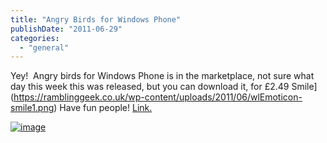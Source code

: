 ```yaml
---
title: "Angry Birds for Windows Phone"
publishDate: "2011-06-29"
categories: 
  - "general"
---
```


Yey!  Angry birds for Windows Phone is in the marketplace, not sure what day this week this was released, but you can download it, for £2.49 Smile](https://ramblinggeek.co.uk/wp-content/uploads/2011/06/wlEmoticon-smile1.png) Have fun people! [Link.](https://redirect.zune.net/External/LaunchZuneProtocol.aspx?pathuri=navigate%3FphoneAppID%3De4571a02-0b87-e011-986b-78e7d1fa76f8)

[![image](/images/image_thumb.png "image")](/images/image.png)
